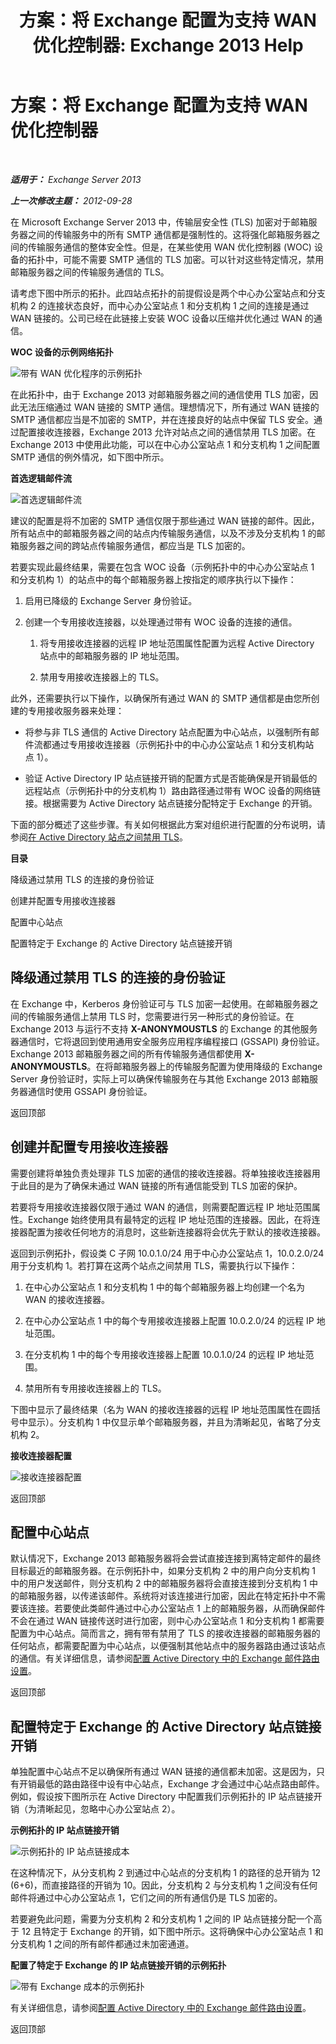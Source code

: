 ﻿---
title: '方案：将 Exchange 配置为支持 WAN 优化控制器: Exchange 2013 Help'
TOCTitle: 方案：将 Exchange 配置为支持 WAN 优化控制器
ms:assetid: 1f407698-0b71-45a3-867a-640ccf7351da
ms:mtpsurl: https://technet.microsoft.com/zh-cn/library/Ee633456(v=EXCHG.150)
ms:contentKeyID: 52061488
ms.date: 01/11/2018
mtps_version: v=EXCHG.150
ms.translationtype: HT
---

# 方案：将 Exchange 配置为支持 WAN 优化控制器

 

_**适用于：** Exchange Server 2013_

_**上一次修改主题：** 2012-09-28_

在 Microsoft Exchange Server 2013 中，传输层安全性 (TLS) 加密对于邮箱服务器之间的传输服务中的所有 SMTP 通信都是强制性的。这将强化邮箱服务器之间的传输服务通信的整体安全性。但是，在某些使用 WAN 优化控制器 (WOC) 设备的拓扑中，可能不需要 SMTP 通信的 TLS 加密。可以针对这些特定情况，禁用邮箱服务器之间的传输服务通信的 TLS。

请考虑下图中所示的拓扑。此四站点拓扑的前提假设是两个中心办公室站点和分支机构 2 的连接状态良好，而中心办公室站点 1 和分支机构 1 之间的连接是通过 WAN 链接的。公司已经在此链接上安装 WOC 设备以压缩并优化通过 WAN 的通信。

**WOC 设备的示例网络拓扑**

![带有 WAN 优化程序的示例拓扑](images/Ee633456.52876869-52f1-4c0f-85b2-7a850643e8a1(EXCHG.150).gif "带有 WAN 优化程序的示例拓扑")

在此拓扑中，由于 Exchange 2013 对邮箱服务器之间的通信使用 TLS 加密，因此无法压缩通过 WAN 链接的 SMTP 通信。理想情况下，所有通过 WAN 链接的 SMTP 通信都应当是不加密的 SMTP，并在连接良好的站点中保留 TLS 安全。通过配置接收连接器，Exchange 2013 允许对站点之间的通信禁用 TLS 加密。在 Exchange 2013 中使用此功能，可以在中心办公室站点 1 和分支机构 1 之间配置 SMTP 通信的例外情况，如下图中所示。

**首选逻辑邮件流**

![首选逻辑邮件流](images/Ee633456.e0fe62fa-1bad-4d43-9eaf-205a9b8d07e1(EXCHG.150).gif "首选逻辑邮件流")

建议的配置是将不加密的 SMTP 通信仅限于那些通过 WAN 链接的邮件。因此，所有站点中的邮箱服务器之间的站点内传输服务通信，以及不涉及分支机构 1 的邮箱服务器之间的跨站点传输服务通信，都应当是 TLS 加密的。

若要实现此最终结果，需要在包含 WOC 设备（示例拓扑中的中心办公室站点 1 和分支机构 1）的站点中的每个邮箱服务器上按指定的顺序执行以下操作：

1.  启用已降级的 Exchange Server 身份验证。

2.  创建一个专用接收连接器，以处理通过带有 WOC 设备的连接的通信。
    
    1.  将专用接收连接器的远程 IP 地址范围属性配置为远程 Active Directory 站点中的邮箱服务器的 IP 地址范围。
    
    2.  禁用专用接收连接器上的 TLS。

此外，还需要执行以下操作，以确保所有通过 WAN 的 SMTP 通信都是由您所创建的专用接收服务器来处理：

  - 将参与非 TLS 通信的 Active Directory 站点配置为中心站点，以强制所有邮件流都通过专用接收连接器（示例拓扑中的中心办公室站点 1 和分支机构站点 1）。

  - 验证 Active Directory IP 站点链接开销的配置方式是否能确保是开销最低的远程站点（示例拓扑中的分支机构 1）路由路径通过带有 WOC 设备的网络链接。根据需要为 Active Directory 站点链接分配特定于 Exchange 的开销。

下面的部分概述了这些步骤。有关如何根据此方案对组织进行配置的分布说明，请参阅[在 Active Directory 站点之间禁用 TLS](disable-tls-between-active-directory-sites-exchange-2013-help.md)。

**目录**

降级通过禁用 TLS 的连接的身份验证

创建并配置专用接收连接器

配置中心站点

配置特定于 Exchange 的 Active Directory 站点链接开销

## 降级通过禁用 TLS 的连接的身份验证

在 Exchange 中，Kerberos 身份验证可与 TLS 加密一起使用。在邮箱服务器之间的传输服务通信上禁用 TLS 时，您需要进行另一种形式的身份验证。在 Exchange 2013 与运行不支持 **X-ANONYMOUSTLS** 的 Exchange 的其他服务器通信时，它将退回到使用通用安全服务应用程序编程接口 (GSSAPI) 身份验证。Exchange 2013 邮箱服务器之间的所有传输服务通信都使用 **X-ANONYMOUSTLS**。在将邮箱服务器上的传输服务配置为使用降级的 Exchange Server 身份验证时，实际上可以确保传输服务在与其他 Exchange 2013 邮箱服务器通信时使用 GSSAPI 身份验证。

返回顶部

## 创建并配置专用接收连接器

需要创建将单独负责处理非 TLS 加密的通信的接收连接器。将单独接收连接器用于此目的是为了确保未通过 WAN 链接的所有通信能受到 TLS 加密的保护。

若要将专用接收连接器仅限于通过 WAN 的通信，则需要配置远程 IP 地址范围属性。Exchange 始终使用具有最特定的远程 IP 地址范围的连接器。因此，在将连接器配置为接收任何地方的消息时，这些新连接器将会优先于默认的接收连接器。

返回到示例拓扑，假设类 C 子网 10.0.1.0/24 用于中心办公室站点 1，10.0.2.0/24 用于分支机构 1。若打算在这两个站点之间禁用 TLS，需要执行以下操作：

1.  在中心办公室站点 1 和分支机构 1 中的每个邮箱服务器上均创建一个名为 WAN 的接收连接器。

2.  在中心办公室站点 1 中的每个专用接收连接器上配置 10.0.2.0/24 的远程 IP 地址范围。

3.  在分支机构 1 中的每个专用接收连接器上配置 10.0.1.0/24 的远程 IP 地址范围。

4.  禁用所有专用接收连接器上的 TLS。

下图中显示了最终结果（名为 WAN 的接收连接器的远程 IP 地址范围属性在圆括号中显示）。分支机构 1 中仅显示单个邮箱服务器，并且为清晰起见，省略了分支机构 2。

**接收连接器配置**

![接收连接器配置](images/Ee633456.1821b3db-1f7a-4ae7-afbc-5c99e117f976(EXCHG.150).gif "接收连接器配置")

返回顶部

## 配置中心站点

默认情况下，Exchange 2013 邮箱服务器将会尝试直接连接到离特定邮件的最终目标最近的邮箱服务器。在示例拓扑中，如果分支机构 2 中的用户向分支机构 1 中的用户发送邮件，则分支机构 2 中的邮箱服务器将会直接连接到分支机构 1 中的邮箱服务器，以传递该邮件。系统将对该连接进行加密，因此在特定拓扑中不需要该连接。若要使此类邮件通过中心办公室站点 1 上的邮箱服务器，从而确保邮件不会在通过 WAN 链接传送时进行加密，则中心办公室站点 1 和分支机构 1 都需要配置为中心站点。简而言之，拥有带有禁用了 TLS 的接收连接器的邮箱服务器的任何站点，都需要配置为中心站点，以便强制其他站点中的服务器路由通过该站点的通信。有关详细信息，请参阅[配置 Active Directory 中的 Exchange 邮件路由设置](configure-exchange-mail-routing-settings-in-active-directory-exchange-2013-help.md)。

返回顶部

## 配置特定于 Exchange 的 Active Directory 站点链接开销

单独配置中心站点不足以确保所有通过 WAN 链接的通信都未加密。这是因为，只有开销最低的路由路径中设有中心站点，Exchange 才会通过中心站点路由邮件。例如，假设按下图所示在 Active Directory 中配置我们示例拓扑的 IP 站点链接开销（为清晰起见，忽略中心办公室站点 2）。

**示例拓扑的 IP 站点链接开销**

![示例拓扑的 IP 站点链接成本](images/Ee633456.099deb15-795a-417a-b6aa-925b3bedf8b4(EXCHG.150).gif "示例拓扑的 IP 站点链接成本")

在这种情况下，从分支机构 2 到通过中心站点的分支机构 1 的路径的总开销为 12 (6+6)，而直接路径的开销为 10。因此，分支机构 2 与分支机构 1 之间没有任何邮件将通过中心办公室站点 1，它们之间的所有通信仍是 TLS 加密的。

若要避免此问题，需要为分支机构 2 和分支机构 1 之间的 IP 站点链接分配一个高于 12 且特定于 Exchange 的开销，如下图中所示。这将确保中心办公室站点 1 和分支机构 1 之间的所有邮件都通过未加密通道。

**配置了特定于 Exchange 的 IP 站点链接开销的示例拓扑**

![带有 Exchange 成本的示例拓扑](images/Ee633456.cd036fe0-c37d-479e-a4c1-235e17e90ca7(EXCHG.150).gif "带有 Exchange 成本的示例拓扑")

有关详细信息，请参阅[配置 Active Directory 中的 Exchange 邮件路由设置](configure-exchange-mail-routing-settings-in-active-directory-exchange-2013-help.md)。

返回顶部

